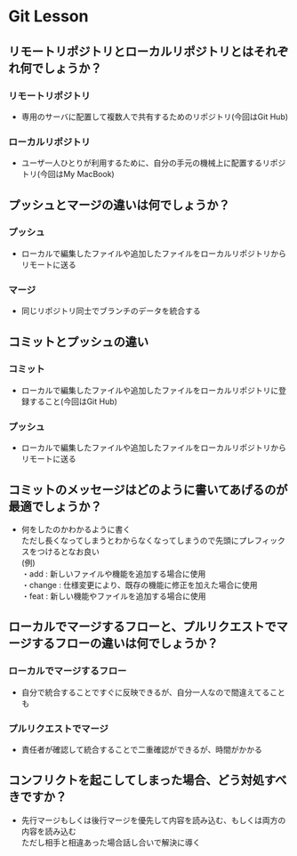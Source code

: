 # Git Lesson

## リモートリポジトリとローカルリポジトリとはそれぞれ何でしょうか？
### リモートリポジトリ
- 専用のサーバに配置して複数人で共有するためのリポジトリ(今回はGit Hub)
### ローカルリポジトリ
- ユーザ一人ひとりが利用するために、自分の手元の機械上に配置するリポジトリ(今回はMy MacBook)
 

## プッシュとマージの違いは何でしょうか？
### プッシュ
- ローカルで編集したファイルや追加したファイルをローカルリポジトリからリモートに送る
### マージ
- 同じリポジトリ同士でブランチのデータを統合する


## コミットとプッシュの違い
### コミット
- ローカルで編集したファイルや追加したファイルをローカルリポジトリに登録すること(今回はGit Hub)
### プッシュ
- ローカルで編集したファイルや追加したファイルをローカルリポジトリからリモートに送る

## コミットのメッセージはどのように書いてあげるのが最適でしょうか？
- 何をしたのかわかるように書く<br>ただし長くなってしまうとわからなくなってしまうので先頭にプレフィックスをつけるとなお良い<br>(例)<br>・add	: 新しいファイルや機能を追加する場合に使用<br>・change : 	仕様変更により、既存の機能に修正を加えた場合に使用<br>・feat : 新しい機能やファイルを追加する場合に使用


## ローカルでマージするフローと、プルリクエストでマージするフローの違いは何でしょうか？
### ローカルでマージするフロー
- 自分で統合することですぐに反映できるが、自分一人なので間違えてることも
### プルリクエストでマージ
- 責任者が確認して統合することで二重確認ができるが、時間がかかる

## コンフリクトを起こしてしまった場合、どう対処すべきですか？
- 先行マージもしくは後行マージを優先して内容を読み込む、もしくは両方の内容を読み込む<br>ただし相手と相違あった場合話し合いで解決に導く
